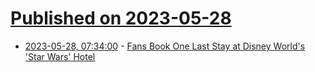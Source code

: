 # [Published on 2023-05-28](index.md)

* [2023-05-28, 07:34:00](https://entertainment.slashdot.org/story/23/05/27/2331234/fans-book-one-last-stay-at-disney-worlds-star-wars-hotel?utm_source=rss1.0mainlinkanon&utm_medium=feed) - [Fans Book One Last Stay at Disney World's 'Star Wars' Hotel](https://entertainment.slashdot.org/story/23/05/27/2331234/fans-book-one-last-stay-at-disney-worlds-star-wars-hotel?utm_source=rss1.0mainlinkanon&utm_medium=feed)
